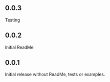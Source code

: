 ## 0.0.3

Testing

## 0.0.2

Initial ReadMe

## 0.0.1

Initial release without ReadMe, tests or examples.
